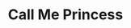 --- 
title: "Call Me Princess"
publishdate: "2019-8-26T16:48:46+02:00"
src: "https://365manga.net/manga/call-me-princess"
image: "https://data.365manga.net/images/thumbnails/6391-call-me-princess.jpg"
description: "[From CPM]: A heart-warming tale of teen romance, Miss Taniguchi's intricate art and true-to-life storytelling pull the reader into the story and won't let you go. Tomoko Taniguchi's work was previously seen in Colleen Doran's A Distant Soil. Remember your first high school love? Everyone does. And Call Me Princess will help bring back memories of those innocent days of dreamy eyes and embarrassed blushes in classrooms and corridors. The…"
---